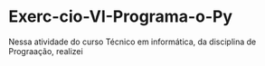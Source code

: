 # Exerc-cio-VI-Programa-o-Py
Nessa atividade do curso Técnico em informática, da disciplina de Prograação, realizei

